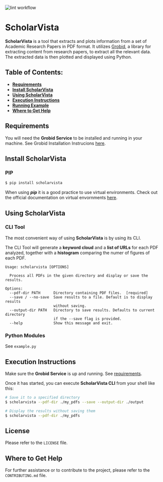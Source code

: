 ![lint workflow](https://github.com/mciccale/ScholarVista/actions/workflows/main.yml/badge.svg)

# ScholarVista

**ScholarVista** is a tool that extracts and plots information from a set of Academic Research Papers in PDF format. It utilizes [Grobid](https://github.com/kermitt2/grobid/), a library for extracting content from research papers, to extract all the relevant data. The extracted data is then plotted and displayed using Python.

## Table of Contents:

- **[Requirements](#requirements)**
- **[Install ScholarVista](#install-scholarvista)**
- **[Using ScholarVista](#using-scholarvista)**
- **[Execution Instructions](#execution-instructions)**
- **[Running Example](#running-example)**
- **[Where to Get Help](#where-to-get-help)**

## Requirements

You will need the **Grobid Service** to be installed and running in your machine. See Grobid Installation Instrucions [here](https://grobid.readthedocs.io/en/latest/Run-Grobid/).

## Install ScholarVista

### PIP

```bash
$ pip install scholarvista
```

When using **_pip_** it is a good practice to use virtual environments. Check out the official documentation on virtual envornments [here](https://docs.python.org/3/library/venv.html).

## Using ScholarVista

### CLI Tool

The most convenient way of using **ScholarVista** is by using its CLI.

The CLI Tool will generate a **keyword cloud** and a **list of URLs** for each PDF analyzed, together with a **histogram** comparing the numer of figures of each PDF.

```
Usage: scholarvista [OPTIONS]

  Process all PDFs in the given directory and display or save the results.

Options:
  --pdf-dir PATH      Directory containing PDF files.  [required]
  --save / --no-save  Save results to a file. Default is to display results
                      without saving.
  --output-dir PATH   Directory to save results. Defaults to current directory
                      if the --save flag is provided.
  --help              Show this message and exit.
```

### Python Modules

See `example.py`

## Execution Instructions

Make sure the **Grobid Service** is up and running. See [requirements](#requirements).

Once it has started, you can execute **ScholarVista CLI** from your shell like this:

```bash
# Save it to a specified directory
$ scholarvista --pdf-dir ./my_pdfs --save --output-dir ./output
```

```bash
# Display the results without saving them
$ scholarvista --pdf-dir ./my_pdfs
```

## License

Please refer to the `LICENSE` file.

## Where to Get Help

For further assistance or to contribute to the project, please refer to the `CONTRIBUTING.md` file.
